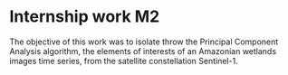 # Internship work M2
The objective of this work was to isolate throw the Principal Component Analysis algorithm, the elements of interests  of an Amazonian wetlands images time series, from the satellite constellation Sentinel-1.
